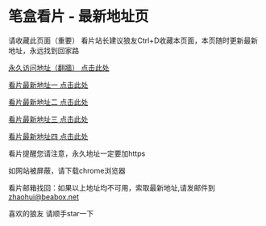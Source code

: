 # 笔盒看片 - 最新地址页

请收藏此页面（重要）
看片站长建议狼友Ctrl+D收藏本页面，本页随时更新最新地址，永远找到回家路

[永久访问地址（翻牆） 点击此处](https://beabox.net/)

[看片最新地址一 点击此处](https://2y9a3e4u9f9.shop)

[看片最新地址二 点击此处](https://2d6r9x1c0s4.shop)

[看片最新地址三 点击此处](https://2z0j0b9j1w4.shop)

[看片最新地址四 点击此处](https://2p0k4z1h8d6.shop)

看片提醒您请注意，永久地址一定要加https

如网站被屏蔽，请下载chrome浏览器

看片邮箱找回：如果以上地址均不可用，索取最新地址,请发邮件到 zhaohui@beabox.net

喜欢的狼友 请顺手star一下
